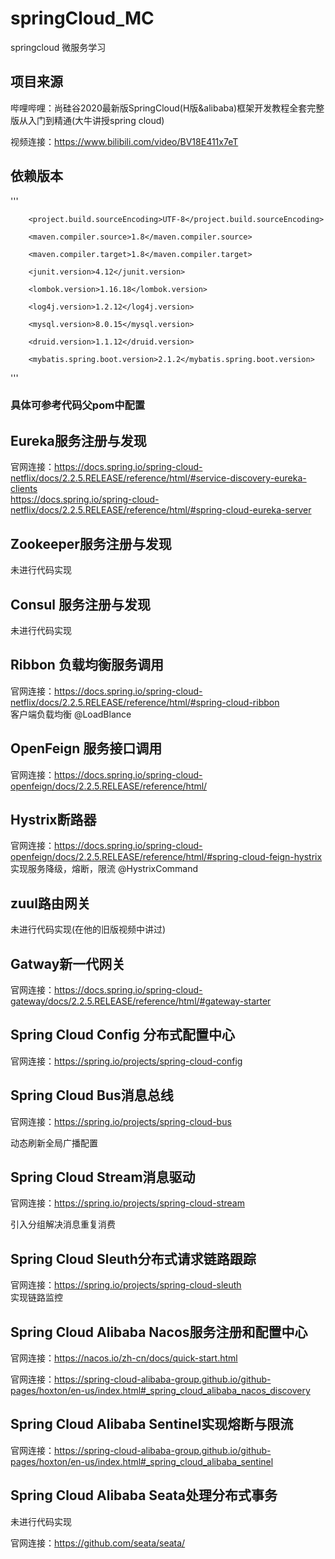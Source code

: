 # springCloud_MC
springcloud 微服务学习
## 项目来源
哔哩哔哩：尚硅谷2020最新版SpringCloud(H版&alibaba)框架开发教程全套完整版从入门到精通(大牛讲授spring cloud)  

视频连接：https://www.bilibili.com/video/BV18E411x7eT
## 依赖版本
'''  

<properties>  
        
        <project.build.sourceEncoding>UTF-8</project.build.sourceEncoding>  
        
        <maven.compiler.source>1.8</maven.compiler.source>  
        
        <maven.compiler.target>1.8</maven.compiler.target>  
        
        <junit.version>4.12</junit.version>  
        
        <lombok.version>1.16.18</lombok.version>  
        
        <log4j.version>1.2.12</log4j.version>  
        
        <mysql.version>8.0.15</mysql.version>  
        
        <druid.version>1.1.12</druid.version>  
        
        <mybatis.spring.boot.version>2.1.2</mybatis.spring.boot.version>  
        
</properties>  

'''
### 具体可参考代码父pom中配置  

## Eureka服务注册与发现  
官网连接：https://docs.spring.io/spring-cloud-netflix/docs/2.2.5.RELEASE/reference/html/#service-discovery-eureka-clients  
https://docs.spring.io/spring-cloud-netflix/docs/2.2.5.RELEASE/reference/html/#spring-cloud-eureka-server  

## Zookeeper服务注册与发现  

未进行代码实现  

## Consul 服务注册与发现  

未进行代码实现  

## Ribbon 负载均衡服务调用  
官网连接：https://docs.spring.io/spring-cloud-netflix/docs/2.2.5.RELEASE/reference/html/#spring-cloud-ribbon  
客户端负载均衡 @LoadBlance
## OpenFeign 服务接口调用  
官网连接：https://docs.spring.io/spring-cloud-openfeign/docs/2.2.5.RELEASE/reference/html/
## Hystrix断路器  
官网连接：https://docs.spring.io/spring-cloud-openfeign/docs/2.2.5.RELEASE/reference/html/#spring-cloud-feign-hystrix  
实现服务降级，熔断，限流 @HystrixCommand
## zuul路由网关  

未进行代码实现(在他的旧版视频中讲过)  

## Gatway新一代网关  
官网连接：https://docs.spring.io/spring-cloud-gateway/docs/2.2.5.RELEASE/reference/html/#gateway-starter
## Spring Cloud Config 分布式配置中心  
官网连接：https://spring.io/projects/spring-cloud-config
## Spring Cloud Bus消息总线  
官网连接：https://spring.io/projects/spring-cloud-bus  

动态刷新全局广播配置  

## Spring Cloud Stream消息驱动  
官网连接：https://spring.io/projects/spring-cloud-stream  

引入分组解决消息重复消费  

## Spring Cloud Sleuth分布式请求链路跟踪  
官网连接：https://spring.io/projects/spring-cloud-sleuth  
实现链路监控


## Spring Cloud Alibaba Nacos服务注册和配置中心  

官网连接：https://nacos.io/zh-cn/docs/quick-start.html  

官网连接：https://spring-cloud-alibaba-group.github.io/github-pages/hoxton/en-us/index.html#_spring_cloud_alibaba_nacos_discovery
## Spring Cloud Alibaba Sentinel实现熔断与限流  
官网连接：https://spring-cloud-alibaba-group.github.io/github-pages/hoxton/en-us/index.html#_spring_cloud_alibaba_sentinel
## Spring Cloud Alibaba Seata处理分布式事务  

未进行代码实现  

官网连接：https://github.com/seata/seata/  

